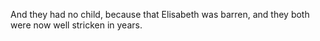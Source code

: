 And they had no child, because that Elisabeth was barren, and they both were now well stricken in years.
